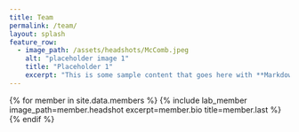 ```yaml
---
title: Team
permalink: /team/
layout: splash
feature_row:
  - image_path: /assets/headshots/McComb.jpeg
    alt: "placeholder image 1"
    title: "Placeholder 1"
    excerpt: "This is some sample content that goes here with **Markdown** formatting."
---
```


{% for member in site.data.members %}
  {% include lab_member image_path=member.headshot excerpt=member.bio title=member.last %}
{% endif %}

